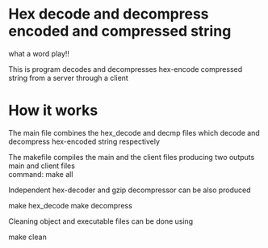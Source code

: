 # Hex decode and decompress encoded and compressed string
what a word play!!

This is program decodes and decompresses hex-encode compressed string from a server through a client

#  How it works

The main file combines the hex_decode and  decmp files which decode and decompress hex-encoded string respectively

The makefile  compiles the main and the client files producing two outputs main and 
client files
\
command: 
make all

Independent hex-decoder and gzip decompressor can be also produced  

make hex_decode
make decompress

Cleaning object and executable files can be done using 

make clean 
